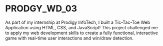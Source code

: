# PRODGY_WD_03
As part of my internship at Prodigy InfoTech, I built a Tic-Tac-Toe Web Application using HTML, CSS, and JavaScript! This project challenged me to apply my web development skills to create a fully functional, interactive game with real-time user interactions and win/draw detection.
